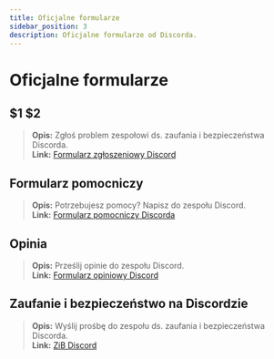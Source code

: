 ```yaml
---
title: Oficjalne formularze
sidebar_position: 3
description: Oficjalne formularze od Discorda.
---
```


# Oficjalne formularze

## $1 $2 
> __Opis:__ Zgłoś problem zespołowi ds. zaufania i bezpieczeństwa Discorda.   <br/>
__Link:__ [Formularz zgłoszeniowy Discord](https://dis.gd/report)

## Formularz pomocniczy 
> __Opis:__ Potrzebujesz pomocy? Napisz do zespołu Discord.   <br/>
__Link:__  [Formularz pomocniczy Discorda](https://dis.gd/contact)

## Opinia 
> __Opis:__ Prześlij opinie do zespołu Discord.   <br/>
__Link:__  [Formularz opiniowy Discord](https://dis.gd/feedback)


## Zaufanie i bezpieczeństwo na Discordzie 
> __Opis:__ Wyślij prośbę do zespołu ds. zaufania i bezpieczeństwa Discorda.   <br/>
__Link:__ [ZiB Discord](https://dis.gd/request)
